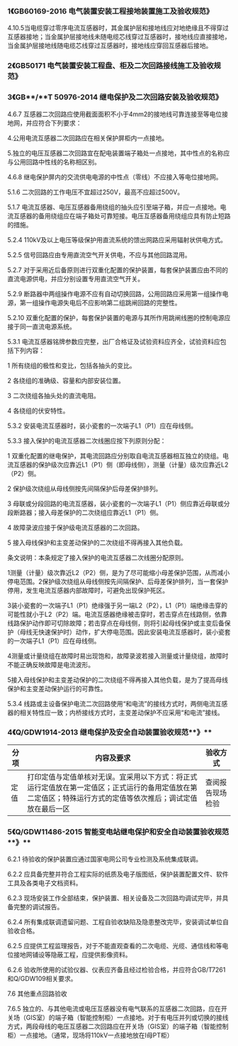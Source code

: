 ### **1《GB60169-2016 电气装置安装工程接地装置施工及验收规范》**

4.10.5当电缆穿过零序电流互感器时，其金属护层和接地线应对地绝缘且不得穿过互感器接地；当金属护层接地线未随电缆芯线穿过互感器时，接地线应直接接地，当金属护层接地线随电缆芯线穿过互感器时，接地线应穿回互感器后接地。

### **2《****GB50171 电气装置安装工程盘、柜及二次回路接线施工及验收规范****》**

### **3《GB****/****T 50976-2014  继电保护及二次回路安装及验收规范》**

4.6.7 互感器二次回路应使用截面面积不小于4mm2的接地线可靠连接至等电位接地网，并应符合下列要求：

4.公用电流互感器二次回路应在相关保护屏柜内一点接地。

5.独立的电压互感器二次回路宜在配电装置端子箱处一点接地，其中性点的名称应与公用回路中性线的名称相区别。

4.6.8 继电保护屏内的交流供电电源的中性点（零线）不应接入等电位接地网。

5.1.6 二次回路的工作电压不宜超过250V，最高不应超过500V。

5.1.7 电流互感器、电压互感器备用绕组的抽头应引至端子箱，并应一点接地。电流互感器的备用绕组应在端子箱处可靠短接。电压互感器备用绕组应具有防止短路的措施。

5.2.4 110kV及以上电压等级保护用直流系统的馈出网路应采用辐射状供电方式。

5.2.5 信号回路应由专用直流空气开关供电，不应与其他回路混用。

5.2.7 对于采用近后备原则进行双重化配置的保护装置，每套保护装置应由不同的直流电源供电，并应分别设置专用直流空气开关。

5.2.9 断路器中两组操作电源不应有自动切换回路，公用回路应采用第一组操作电源，第一组操作电源失电后不应影响第二组跳闸回路的完整性。

5.2.10 双重化配置的保护，每套保护装置的电源与其所作用跳闸线圈的控制电源应接于同一直流电源系统。

5.3.1 电流互感器铭牌参数应完整，出厂合格证及试验资料应齐全，试验资料应包括下列内容：

1 所有绕组的极性和变比，包括各抽头的变比。

2 各绕组的准确级、容量和内部安装位置。

3 二次绕组各抽头处的直流电阻。

4 各绕组的伏安特性。

5.3.2 安装电流互感器时，装小瓷套的一次端子L1（P1）应在母线侧。

5.3.3 接入保护的电流互感器二次线圈应按下列原则分配：

1 双重化配置的继电保护，其电流回路应分别取自电流互感器相互独立的绕组。电流互感器的保护级次应靠近L1（P1）侧（即母线侧），测量（计量）级次应靠近L2（P2）侧。

2 保护级次绕组从母线侧按先间隔保护后母差保护排列。

3 母联或分段回路的电流互感器，装小瓷套的一次端子L1（P1）侧应靠近母联或分段断路器；接入母差保护的二次绕组应靠近L1（P1）侧。

4 故障录波应接于保护级电流互感器的二次回路。

5 接入母线保护和主变差动保护的二次绕组不得再接入其他负载。

条文说明：本条规定了接入保护的电流互感器二次线圈分配原则。

1测量（计量）级次靠近L2（P2）侧，是为了尽可能缩小母差保护范围，从而减小停电范围。2保护级次绕组从母线侧按先间隔保护、后母差保护排列，当一套保护停用，发生电流互感器内部故障时，可避免出现保护死区。

3装小瓷套的一次端子L1（P1）绝缘强于另一端L2（P2），L1（P1）端绝缘击穿的可能性就小于L2（P2）端。电流互感器绝缘被击穿时，若击穿点在线路侧，依靠线路保护动作即可切除故障；若击穿点在母线侧，则将引起母线保护或主变后备保护（母线无快速保护时）动作，扩大停电范围。因此安装电流互感器时，装小瓷套的一次端子L1（P1）应在母线侧。

4测量或计量绕组在故障时易出现饱和，故障录波若接入测量或计量绕组，故障时不能正确反映故障是电流波形。

5接入母线保护和主变差动保护的二次绕组不得再接入其他负载，是为了提高母线保护和主变差动保护运行的可靠性。

5.3.4 线路或主设备保护电流二次回路使用“和电流”的接线方式时，两侧电流互感器的相关特性应一致；内桥接线方式时，主变差动保护不应采用“和电流”接线。

 

### **4《****Q/GDW1914****-2013** **继电保护及安全自动装置验收规范****》**

| 分项 | 内容及要求                                                   | 验收方式         |
| ---- | ------------------------------------------------------------ | ---------------- |
| 定值 | 打印定值与定值单核对无误。宜采用以下方式：将正式运行定值放在第一定值区；正式运行的备用定值放在第二定值区；特殊运行方式的定值等依次推后；调试定值放在最后一区 | 查阅报告现场检验 |

 

### **5《****Q/GDW11486****-2015** **智能变电站继电保护和安全自动装置验收规范****》**

6.2.1 待验收的保护装置应通过国家电网公司专业检测及系统集成联调。

6.2.2 应具备完整并符合工程实际的纸质及电子版图纸，保护装置配置文件、软件工具及各类电子文档资料。

6.2.3 现场安装工作全部结束，保护装置、相关设备及二次回路均调试完毕，并具备完整的调试报告。

6.2.4 所有集成联调遗留问题、工程自验收缺陷及隐患整改完毕，安装调试单位自验收合格。

6.2.5 应提供工程监理报告，对于不能直观查看的二次电缆、光缆、通信线和等电位接地网铺设等隐蔽工程，应提供影像资料。

6.2.6 验收所使用的试验仪器、仪表应齐备且经过检验合格，并应符合GB/T7261和Q/GDW109相关要求。

7.6 其他重点回路验收

7.6.5 独立的、与其他电流或电压互感器没有电气联系的互感器二次回路，应在开关场（GIS室）的端子箱（智能控制柜）一点接地。对于有电压并列或切换的接线方式，两段母线的电压互感器二次回路应在开关场（GIS室）的端子箱（智能控制柜）一点接地。（通常，现场将110kV一点接地放在I母PT柜）